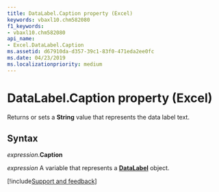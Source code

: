 ```yaml
---
title: DataLabel.Caption property (Excel)
keywords: vbaxl10.chm582080
f1_keywords:
- vbaxl10.chm582080
api_name:
- Excel.DataLabel.Caption
ms.assetid: d67910da-d357-39c1-83f0-471eda2ee0fc
ms.date: 04/23/2019
ms.localizationpriority: medium
---
```



# DataLabel.Caption property (Excel)

Returns or sets a **String** value that represents the data label text.


## Syntax

_expression_.**Caption**

_expression_ A variable that represents a **[DataLabel](excel.datalabel(object).md)** object.



[!include[Support and feedback](~/includes/feedback-boilerplate.md)]